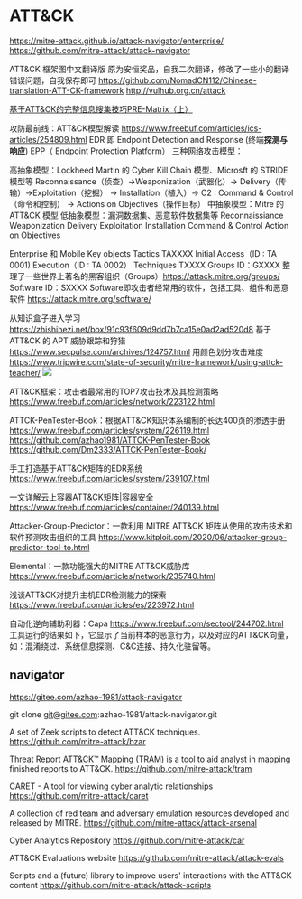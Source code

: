 # ATT&CK

https://mitre-attack.github.io/attack-navigator/enterprise/
https://github.com/mitre-attack/attack-navigator

ATT&CK 框架图中文翻译版 原为安恒奖品，自我二次翻译，修改了一些小的翻译错误问题，自我保存即可
https://github.com/NomadCN112/Chinese-translation-ATT-CK-framework
http://vulhub.org.cn/attack

[基于ATT&CK的完整信息搜集技巧PRE-Matrix（上）](https://www.freebuf.com/articles/network/261703.html)

攻防最前线：ATT&CK模型解读
https://www.freebuf.com/articles/ics-articles/254809.html
EDR 即 Endpoint Detection and Response (终端**探测与响应**)
EPP（ Endpoint Protection Platform）
三种网络攻击模型：

高抽象模型：Lockheed Martin 的 Cyber Kill Chain 模型、Microsft 的 STRIDE 模型等
  Reconnaissance（侦查）→Weaponization（武器化）→ Delivery（传输）→Exploitation（挖掘）
  → Installation（植入）→ C2 : Command & Control（命令和控制）
  → Actions on Objectives（操作目标）
中抽象模型：Mitre 的 ATT&CK 模型
低抽象模型：漏洞数据集、恶意软件数据集等
Reconnaissiance
Weaponization
Delivery
Exploitation
Installation
Command & Control
Action on Objectives

Enterprise 和 Mobile
Key objects
  Tactics TAXXXX
    Initial Access（ID : TA 0001)
    Execution（ID : TA 0002）
  Techniques TXXXX
  Groups ID：GXXXX
    整理了一些世界上著名的黑客组织（Groups）https://attack.mitre.org/groups/
  Software ID：SXXXX
    Software即攻击者经常用的软件，包括工具、组件和恶意软件 https://attack.mitre.org/software/

从知识盒子进入学习
https://zhishihezi.net/box/91c93f609d9dd7b7ca15e0ad2ad520d8
基于 ATT&CK 的 APT 威胁跟踪和狩猎
https://www.secpulse.com/archives/124757.html
用颜色划分攻击难度
https://www.tripwire.com/state-of-security/mitre-framework/using-attck-teacher/
![](https://3b6xlt3iddqmuq5vy2w0s5d3-wpengine.netdna-ssl.com/state-of-security/wp-content/uploads/sites/3/Travis-Smith-blog.png)



ATT&CK框架：攻击者最常用的TOP7攻击技术及其检测策略
https://www.freebuf.com/articles/network/223122.html

ATTCK-PenTester-Book：根据ATT&CK知识体系编制的长达400页的渗透手册
https://www.freebuf.com/articles/system/226119.html
https://github.com/azhao1981/ATTCK-PenTester-Book
https://github.com/Dm2333/ATTCK-PenTester-Book/

手工打造基于ATT&CK矩阵的EDR系统
https://www.freebuf.com/articles/system/239107.html

一文详解云上容器ATT&CK矩阵|容器安全
https://www.freebuf.com/articles/container/240139.html

Attacker-Group-Predictor：一款利用 MITRE ATT&CK 矩阵从使用的攻击技术和软件预测攻击组织的工具
https://www.kitploit.com/2020/06/attacker-group-predictor-tool-to.html

Elemental：一款功能强大的MITRE ATT&CK威胁库
https://www.freebuf.com/articles/network/235740.html

浅谈ATT&CK对提升主机EDR检测能力的探索
https://www.freebuf.com/articles/es/223972.html

自动化逆向辅助利器：Capa
https://www.freebuf.com/sectool/244702.html
工具运行的结果如下，它显示了当前样本的恶意行为，以及对应的ATT&CK向量，如：混淆绕过、系统信息探测、C&C连接、持久化驻留等。

## navigator

https://gitee.com/azhao-1981/attack-navigator

git clone git@gitee.com:azhao-1981/attack-navigator.git

A set of Zeek scripts to detect ATT&CK techniques.
https://github.com/mitre-attack/bzar

Threat Report ATT&CK™ Mapping (TRAM) is a tool to aid analyst in mapping finished reports to ATT&CK.
https://github.com/mitre-attack/tram

CARET - A tool for viewing cyber analytic relationships
https://github.com/mitre-attack/caret

A collection of red team and adversary emulation resources developed and released by MITRE.
https://github.com/mitre-attack/attack-arsenal

Cyber Analytics Repository
https://github.com/mitre-attack/car

ATT&CK Evaluations website
https://github.com/mitre-attack/attack-evals

Scripts and a (future) library to improve users' interactions with the ATT&CK content
https://github.com/mitre-attack/attack-scripts

